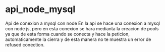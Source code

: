 # api_node_mysql
 Api de conexion a mysql con node
 En la api se hace una conexion a mysql con node js, pero en esta conexion se hara medianta la creacion de pools ya que de esta forma cuando se conecta y hace la    peticion,  automaticamente la cierra y de esta manera no te muestra un error de refused conection.
 
